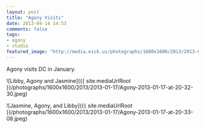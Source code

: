 ```yaml
---
layout: post
title: "Agony Visits"
date: 2013-04-14 14:53
comments: false
tags:
- agony
- studio
featured_image: "http://media.eick.us/photographs/1600x1600/2013/2013-01-17/Agony-2013-01-17-at-20-32-30.jpeg"
---
```

Agony visits DC in January.

![Libby, Agony and Jasmine]({{ site.mediaUrlRoot }}/photographs/1600x1600/2013/2013-01-17/Agony-2013-01-17-at-20-32-30.jpeg)

![Jasmine, Agony, and Libby]({{ site.mediaUrlRoot }}/photographs/1600x1600/2013/2013-01-17/Agony-2013-01-17-at-20-33-08.jpeg)